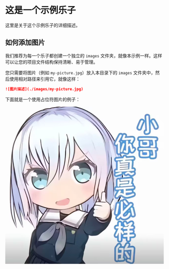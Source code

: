 # 这是一个示例乐子

这里是关于这个示例乐子的详细描述。

## 如何添加图片

我们推荐为每一个乐子都创建一个独立的 `images` 文件夹，就像本示例一样。这样可以让您的项目文件结构保持清晰、易于管理。

您只需要将图片（例如 `my-picture.jpg`）放入本目录下的 `images` 文件夹中，然后使用相对路径来引用它，就像这样：

```md
![图片描述](./images/my-picture.jpg)
```

下面就是一个使用占位符图片的例子：

![占位符图片](./images/placeholder.png)